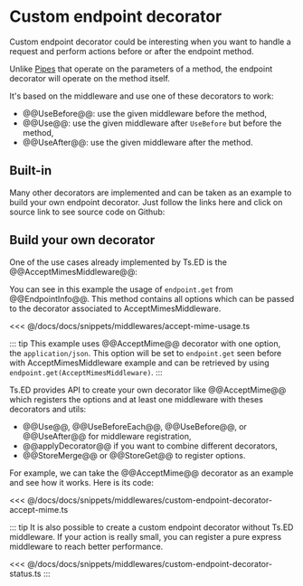 # Custom endpoint decorator

Custom endpoint decorator could be interesting when you want to handle a request and perform actions before or after the endpoint method. 

Unlike [Pipes](/docs/pipes.html) that operate on the parameters of a method, the endpoint decorator will operate on the method itself.

It's based on the middleware and use one of these decorators to work:

- @@UseBefore@@: use the given middleware before the method,
- @@Use@@: use the given middleware after `UseBefore` but before the method,
- @@UseAfter@@: use the given middleware after the method.

## Built-in

Many other decorators are implemented and can be taken as an example to build your own endpoint decorator. Just follow the links here and click on source link to see source code on Github:

<ApiList query="status.indexOf('operation') > -1 && status.indexOf('decorator') > -1" />

## Build your own decorator

One of the use cases already implemented by Ts.ED is the @@AcceptMimesMiddleware@@:


You can see in this example the usage of `endpoint.get` from @@EndpointInfo@@. This method contains all options
which can be passed to the decorator associated to AcceptMimesMiddleware.

<<< @/docs/docs/snippets/middlewares/accept-mime-usage.ts

::: tip
This example uses @@AcceptMime@@ decorator with one option, the `application/json`. 
This option will be set to `endpoint.get` seen before with AcceptMimesMiddleware example and can be retrieved by using 
`endpoint.get(AcceptMimesMiddleware)`.
:::

Ts.ED provides API to create your own decorator like @@AcceptMime@@ which registers the options and at least one middleware
with theses decorators and utils:

- @@Use@@, @@UseBeforeEach@@, @@UseBefore@@, or @@UseAfter@@ for middleware registration,
- @@applyDecorator@@ if you want to combine different decorators,
- @@StoreMerge@@ or @@StoreGet@@ to register options.

For example, we can take the @@AcceptMime@@ decorator as an example and see how it works. Here is its code:

<<< @/docs/docs/snippets/middlewares/custom-endpoint-decorator-accept-mime.ts

::: tip
It is also possible to create a custom endpoint decorator without Ts.ED middleware. If your action is really small,
you can register a pure express middleware to reach better performance.

<<< @/docs/docs/snippets/middlewares/custom-endpoint-decorator-status.ts
:::
